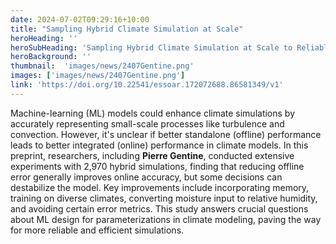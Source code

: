 ```yaml
---
date: 2024-07-02T09:29:16+10:00
title: "Sampling Hybrid Climate Simulation at Scale"
heroHeading: ''
heroSubHeading: 'Sampling Hybrid Climate Simulation at Scale to Reliably Improve Machine Learning Parameterization'
heroBackground: ''
thumbnail:  'images/news/2407Gentine.png'
images: ['images/news/2407Gentine.png']
link: 'https://doi.org/10.22541/essoar.172072688.86581349/v1'
---
```


Machine-learning (ML) models could enhance climate simulations by accurately representing small-scale processes like turbulence and convection. However, it's unclear if better standalone (offline) performance leads to better integrated (online) performance in climate models. In this preprint, researchers, including **Pierre Gentine**, conducted extensive experiments with 2,970 hybrid simulations, finding that reducing offline error generally improves online accuracy, but some decisions can destabilize the model. Key improvements include incorporating memory, training on diverse climates, converting moisture input to relative humidity, and avoiding certain error metrics. This study answers crucial questions about ML design for parameterizations in climate modeling, paving the way for more reliable and efficient simulations.

